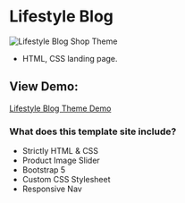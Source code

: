 # Lifestyle Blog
![Lifestyle Blog Shop Theme](https://github.com/MattMarquise/Lifestyle-Blog/blob/main/lifestyletheme.jpg)

- HTML, CSS landing page.

## View Demo:
[Lifestyle Blog Theme Demo](https://matthewmarquise.com/lifestyleblog)

### What does this template site include?
 - Strictly HTML & CSS
 - Product Image Slider
 - Bootstrap 5
 - Custom CSS Stylesheet
 - Responsive Nav

